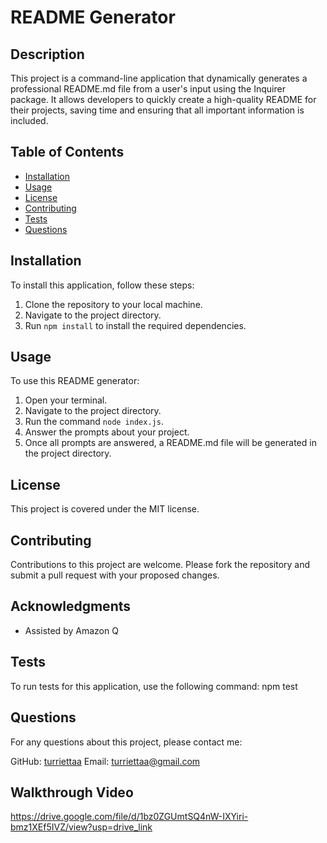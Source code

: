 # README Generator

## Description

This project is a command-line application that dynamically generates a professional README.md file from a user's input using the Inquirer package. It allows developers to quickly create a high-quality README for their projects, saving time and ensuring that all important information is included.

## Table of Contents

- [Installation](#installation)
- [Usage](#usage)
- [License](#license)
- [Contributing](#contributing)
- [Tests](#tests)
- [Questions](#questions)

## Installation

To install this application, follow these steps:

1. Clone the repository to your local machine.
2. Navigate to the project directory.
3. Run `npm install` to install the required dependencies.

## Usage

To use this README generator:

1. Open your terminal.
2. Navigate to the project directory.
3. Run the command `node index.js`.
4. Answer the prompts about your project.
5. Once all prompts are answered, a README.md file will be generated in the project directory.

## License

This project is covered under the MIT license.

## Contributing

Contributions to this project are welcome. Please fork the repository and submit a pull request with your proposed changes.

## Acknowledgments

- Assisted by Amazon Q

## Tests

To run tests for this application, use the following command:
npm test


## Questions

For any questions about this project, please contact me:

GitHub: [turriettaa](https://github.com/turriettaa)
Email: turriettaa@gmail.com

## Walkthrough Video

https://drive.google.com/file/d/1bz0ZGUmtSQ4nW-IXYiri-bmz1XEf5IVZ/view?usp=drive_link

